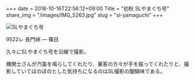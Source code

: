 +++
date  = 2018-10-16T22:56:12+09:00
Title = "初秋 SLやまぐち号"
share_img = "/images/IMG_5263.jpg"
slug = "sl-yamaguchi"
+++

![SLやまぐち号](/images/IMG_5263.jpg)
<p class="caption">9522レ 長門峡 ― 篠目</p>

久々にSLやまぐち号を沿線で撮影。

機関士さんが汽笛を鳴らしてくれたり、乗客の方々が手を振ってくれたりと、撮影していてほのぼのとした気持ちになるのはSL撮影の醍醐味である。